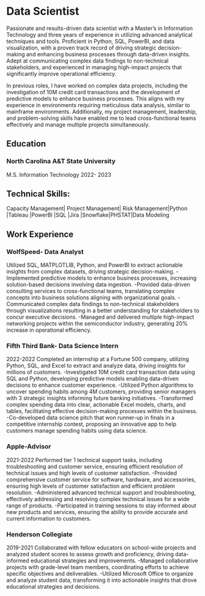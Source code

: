 # Data Scientist
Passionate and results-driven data scientist with a Master’s in Information Technology and three years of experience in utilizing advanced analytical techniques and tools. Proficient in Python, SQL, PowerBI, and data visualization, with a proven track record of driving strategic decision-making and enhancing business processes through data-driven insights. Adept at communicating complex data findings to non-technical stakeholders, and experienced in managing high-impact projects that significantly improve operational efficiency.


In previous roles, I have worked on complex data projects, including the investigation of 10M credit card transactions and the development of predictive models to enhance business processes. This aligns with my experience in environments requiring meticulous data analysis, similar to mainframe environments. Additionally, my project management, leadership, and problem-solving skills have enabled me to lead cross-functional teams effectively and manage multiple projects simultaneously.


## Education
### North Carolina A&T State University
M.S. Information Technology 
2022- 2023

## Technical Skills: 
Capacity Management| Project Management| Risk Management|Python |Tableau |PowerBI |SQL |Jira |Snowflake|PHSTAT|Data Modeling

## Work Experience
### WolfSpeed- Data Analyst
Utilized SQL, MATPLOTLIB, Python, and PowerBI to extract actionable insights from complex datasets, driving strategic decision-making.
-Implemented predictive models to enhance business processes, increasing solution-based decisions involving data ingestion.
-Provided data-driven consulting services to cross-functional teams, translating complex concepts into business solutions aligning with organizational goals.
-Communicated complex data findings to non-technical stakeholders through visualizations resulting in a better understanding for stakeholders to concur executive decisions. 
-Managed and delivered multiple high-impact networking projects within the semiconductor industry, generating 20% increase in operational efficiency.



### Fifth Third Bank- Data Science Intern
2022-2022
Completed an internship at a Fortune 500 company, utilizing Python, SQL, and Excel to extract and analyze data, driving insights for millions of customers.
-Investigated 10M credit card transaction data using SQL and Python, developing predictive models enabling data-driven decisions to enhance customer experience.
-Utilized Python algorithms to uncover spending habits among 4M customers, providing senior managers with 3 strategic insights informing future banking initiatives.
-Transformed complex spending data into clear, actionable Excel models, charts, and tables, facilitating effective decision-making processes within the business.
-Co-developed data science pitch that won runner-up in finals in a competitive internship contest, proposing an innovative app to help customers manage spending habits using data science.

### Apple-Advisor
2021-2022
Performed tier 1 technical support tasks, including troubleshooting and customer service, ensuring efficient resolution of technical issues and high levels of customer satisfaction.
-Provided comprehensive customer service for software, hardware, and accessories, ensuring high levels of customer satisfaction and efficient problem resolution.
-Administered advanced technical support and troubleshooting, effectively addressing and resolving complex technical issues for a wide range of products.
-Participated in training sessions to stay informed about new products and services, ensuring the ability to provide accurate and current information to customers.

### Henderson Collegiate 
2019-2021
Collaborated with fellow educators on school-wide projects and analyzed student scores to assess growth and proficiency, driving data-informed educational strategies and improvements.
-Managed collaborative projects with grade-level team members, coordinating efforts to achieve specific objectives and deliverables.
-Utilized Microsoft Office to organize and analyze student data, transforming it into actionable insights that drove educational strategies and decisions.







